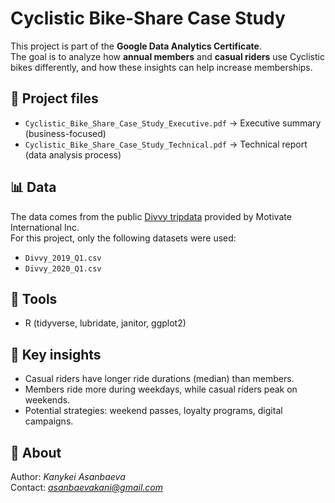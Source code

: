 # Cyclistic Bike-Share Case Study

This project is part of the **Google Data Analytics Certificate**.  
The goal is to analyze how **annual members** and **casual riders** use Cyclistic bikes differently, and how these insights can help increase memberships.

## 📂 Project files
- `Cyclistic_Bike_Share_Case_Study_Executive.pdf` → Executive summary (business-focused)
- `Cyclistic_Bike_Share_Case_Study_Technical.pdf` → Technical report (data analysis process)

## 📊 Data
The data comes from the public [Divvy tripdata](https://divvy-tripdata.s3.amazonaws.com/index.html) provided by Motivate International Inc.  
For this project, only the following datasets were used:
- `Divvy_2019_Q1.csv`
- `Divvy_2020_Q1.csv`

## 🧰 Tools
- R (tidyverse, lubridate, janitor, ggplot2)

## 🔑 Key insights
- Casual riders have longer ride durations (median) than members.
- Members ride more during weekdays, while casual riders peak on weekends.
- Potential strategies: weekend passes, loyalty programs, digital campaigns.

## 📌 About
Author: *Kanykei Asanbaeva*  
Contact: *asanbaevakani@gmail.com*  
